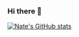 ### Hi there 👋

[![Nate's GitHub stats](https://github-readme-stats.vercel.app/api?username=nkasco&theme=tokyonight&show_icons=true)](https://github.com/anuraghazra/github-readme-stats)

<!--
**nkasco/nkasco** is a ✨ _special_ ✨ repository because its `README.md` (this file) appears on your GitHub profile.

Here are some ideas to get you started:

- 🔭 I’m currently working on ...
- 🌱 I’m currently learning ...
- 👯 I’m looking to collaborate on ...
- 🤔 I’m looking for help with ...
- 💬 Ask me about ...
- 📫 How to reach me: ...
- 😄 Pronouns: ...
- ⚡ Fun fact: ...
-->
